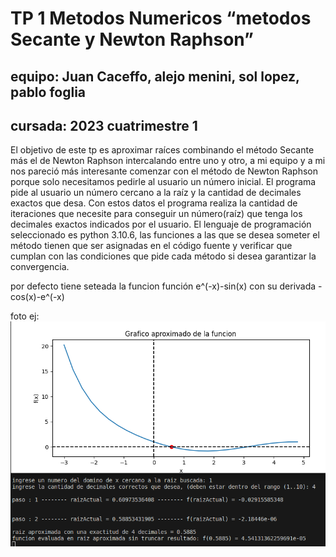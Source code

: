 # TP 1 Metodos Numericos “metodos Secante y Newton Raphson”
## equipo: Juan Caceffo, alejo menini, sol lopez, pablo foglia
## cursada: 2023 cuatrimestre 1

El objetivo de	este tp es aproximar raíces combinando el método Secante más el de Newton Raphson intercalando entre uno y otro, a mi equipo y a mi nos pareció más interesante comenzar con el método de Newton Raphson porque solo necesitamos pedirle al usuario un número inicial.
El programa pide al usuario un número cercano a la raíz y la cantidad de decimales exactos que desa. Con estos datos el programa realiza la cantidad de iteraciones que necesite para conseguir un número(raíz) que tenga los decimales exactos indicados por el usuario.
El lenguaje de programación seleccionado es python 3.10.6, las funciones a las que se desea someter el método tienen que ser asignadas en el código fuente y verificar que cumplan con las condiciones que pide cada método si desea garantizar la convergencia.

por defecto tiene seteada la funcion función e^(-x)-sin(x) con su derivada -cos(x)-e^(-x)

foto ej:
<img src="https://github.com/JuanCaceffo/TP_SecanteAndNewton_MN/blob/main/ej1.png" />

